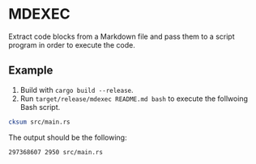 # MDEXEC

Extract code blocks from a Markdown file and pass them to a script
program in order to execute the code.

## Example

1. Build with `cargo build --release`.
2. Run `target/release/mdexec README.md bash` to execute the follwoing Bash script.

```bash
cksum src/main.rs
```

The output should be the following:
```
297368607 2950 src/main.rs
```
